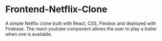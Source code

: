 # Frontend-Netflix-Clone

A simple Netflix clone built with React, CSS, Flexbox and deployed with Firebase.
The react-youtube component allows the user to play a trailer when one is available.

